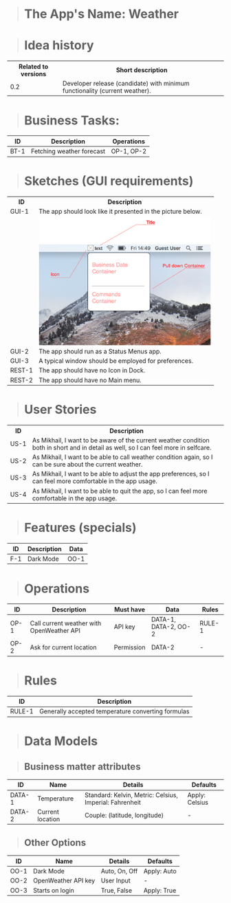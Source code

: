 <!--

REQUIREMENTS.md
PerseusWeather

Created by Mikhail Zhigulin in 7531.

Copyright © 7531 - 7532 Mikhail Zhigulin of Novosibirsk
Copyright © 7531 - 7532 PerseusRealDeal

The year starts from the creation of the world according to a Slavic calendar.
September, the 1st of Slavic year.

See LICENSE for details. All rights reserved.

-->
> # The App's Name: Weather

> # Idea history

<table>
    <tr>
        <th>Related to versions</th>
        <th>Short description</th>
    </tr>
    <tr>
        <td>0.2</td>
        <td>Developer release (candidate) with minimum functionality (current weather).</td>
    </tr>
</table>

> # Business Tasks:

| ID   | Description                 | Operations |
| ---- | --------------------------- | ---------- |
| BT-1 | Fetching weather forecast   | OP-1, OP-2 |

> # Sketches (GUI requirements)

<table>
    <tr>
        <th>ID</th>
        <th>Description</th>
    </tr>
    <tr>
        <td nowrap>GUI-1</td>
        <td>The app should look like it presented in the picture below.</td>
    </tr>
    <tr>
        <td></td>
        <td><img src="Sketches/StatusMenusItemSketch.png" width="400" style="max-width: 100%; display: block; margin-left: auto; margin-right: auto;"/></td>
    </tr>
    <tr>
        <td nowrap>GUI-2</td>
        <td>The app should run as a Status Menus app.</td>
    </tr>
    <tr>
        <td nowrap>GUI-3</td>
        <td>A typical window should be employed for preferences.</td>
    </tr>
    <tr>
        <td nowrap>REST-1</td>
        <td>The app should have no Icon in Dock.</td>
    </tr>
    <tr>
        <td nowrap>REST-2</td>
        <td>The app should have no Main menu.</td>
    </tr>
</table>

> # User Stories

<table>
    <tr>
        <th>ID</th>
        <th>Description</th>
    </tr>
    <tr>
        <td nowrap>US-1</td>
        <td>As Mikhail, I want to be aware of the current weather condition both in short and in detail as well, so I can feel more in selfcare.</td>
    </tr>
    <tr>
        <td nowrap>US-2</td>
        <td>As Mikhail, I want to be able to call weather condition again, so I can be sure about the current weather.</td>
    </tr>
    <tr>
        <td nowrap>US-3</td>
        <td>As Mikhail, I want to be able to adjust the app preferences, so I can feel more comfortable in the app usage.</td>
    </tr>
    <tr>
        <td nowrap>US-4</td>
        <td>As Mikhail, I want to be able to quit the app, so I can feel more comfortable in the app usage.</td>
    </tr>
</table>

> # Features (specials)

| ID  | Description | Data |
| --- | ----------- | ---- |
| F-1 | Dark Mode   | OO-1 |

> # Operations

| ID   | Description                               | Must have  | Data                 | Rules  |
| ---- | ----------------------------------------- | ---------- | -------------------- | ------ |
| OP-1 | Call current weather with OpenWeather API | API key    | DATA-1, DATA-2, OO-2 | RULE-1 |
| OP-2 | Ask for current location                  | Permission | DATA-2               | - |

> # Rules

| ID     | Description                                        |
| ------ | -------------------------------------------------- |
| RULE-1 | Generally accepted temperature converting formulas |

> # Data Models

> ## Business matter attributes

| ID     | Name             | Details                                                 | Defaults        |
| ------ | ---------------- | ------------------------------------------------------- | --------------- |
| DATA-1 | Temperature      | Standard: Kelvin, Metric: Celsius, Imperial: Fahrenheit | Apply: Celsius  |
| DATA-2 | Current location | Couple: (latitude, longitude)                           | - |

> ## Other Options

| ID   | Name                | Details          | Defaults    |
| ---- | ------------------- | ---------------- | ----------- |
| OO-1 | Dark Mode           | Auto, On, Off    | Apply: Auto |
| OO-2 | OpenWeather API key | User Input       | -           |
| OO-3 | Starts on login     | True, False      | Apply: True |
